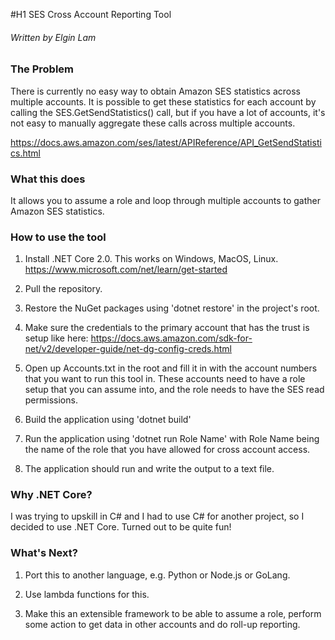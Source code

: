 ﻿#H1 SES Cross Account Reporting Tool
###### Written by Elgin Lam

### The Problem

There is currently no easy way to obtain Amazon SES statistics across multiple accounts.
It is possible to get these statistics for each account by calling the SES.GetSendStatistics() call, but if you have a lot of accounts, 
it's not easy to manually aggregate these calls across multiple accounts.

https://docs.aws.amazon.com/ses/latest/APIReference/API_GetSendStatistics.html


### What this does

It allows you to assume a role and loop through multiple accounts to gather Amazon SES statistics.

### How to use the tool

1. Install .NET Core 2.0. This works on Windows, MacOS, Linux. https://www.microsoft.com/net/learn/get-started 

2. Pull the repository.

3. Restore the NuGet packages using 'dotnet restore' in the project's root.

4. Make sure the credentials to the primary account that has the trust is setup like here: https://docs.aws.amazon.com/sdk-for-net/v2/developer-guide/net-dg-config-creds.html 

5. Open up Accounts.txt in the root and fill it in with the account numbers that you want to run this tool in. These accounts need to have a role setup that you can assume into, and the role needs to have the SES read permissions.

6. Build the application using 'dotnet build'

7. Run the application using 'dotnet run Role Name' with Role Name being the name of the role that you have allowed for cross account access.

8. The application should run and write the output to a text file.

### Why .NET Core?

I was trying to upskill in C# and I had to use C# for another project, so I decided to use .NET Core. Turned out to be quite fun!

### What's Next?

1. Port this to another language, e.g. Python or Node.js or GoLang.

2. Use lambda functions for this.

3. Make this an extensible framework to be able to assume a role, perform some action to get data in other accounts and do roll-up reporting.